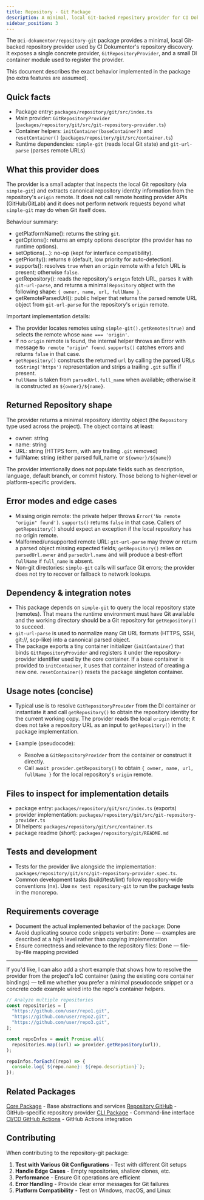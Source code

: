 ```yaml
---
title: Repository - Git Package
description: A minimal, local Git-backed repository provider for CI Dokumentor.
sidebar_position: 3
---
```


The `@ci-dokumentor/repository-git` package provides a minimal, local Git-backed repository provider used by CI Dokumentor's repository discovery. It exposes a single concrete provider, `GitRepositoryProvider`, and a small DI container module used to register the provider.

This document describes the exact behavior implemented in the package (no extra features are assumed).

## Quick facts

- Package entry: `packages/repository/git/src/index.ts`
- Main provider: `GitRepositoryProvider` (`packages/repository/git/src/git-repository-provider.ts`)
- Container helpers: `initContainer(baseContainer?)` and `resetContainer()` (`packages/repository/git/src/container.ts`)
- Runtime dependencies: `simple-git` (reads local Git state) and `git-url-parse` (parses remote URLs)

## What this provider does

The provider is a small adapter that inspects the local Git repository (via `simple-git`) and extracts canonical repository identity information from the repository's `origin` remote. It does not call remote hosting provider APIs (GitHub/GitLab) and it does not perform network requests beyond what `simple-git` may do when Git itself does.

Behaviour summary:

- getPlatformName(): returns the string `git`.
- getOptions(): returns an empty options descriptor (the provider has no runtime options).
- setOptions(...): no-op (kept for interface compatibility).
- getPriority(): returns `0` (default, low priority for auto-detection).
- supports(): resolves `true` when an `origin` remote with a fetch URL is present; otherwise `false`.
- getRepository(): reads the repository's `origin` fetch URL, parses it with `git-url-parse`, and returns a minimal `Repository` object with the following shape: `{ owner, name, url, fullName }`.
- getRemoteParsedUrl(): public helper that returns the parsed remote URL object from `git-url-parse` for the repository's `origin` remote.

Important implementation details:

- The provider locates remotes using `simple-git().getRemotes(true)` and selects the remote whose `name === 'origin'`.
- If no `origin` remote is found, the internal helper throws an Error with message `No remote "origin" found`. `supports()` catches errors and returns `false` in that case.
- `getRepository()` constructs the returned `url` by calling the parsed URLs `toString('https')` representation and strips a trailing `.git` suffix if present.
- `fullName` is taken from `parsedUrl.full_name` when available; otherwise it is constructed as `${owner}/${name}`.

## Returned Repository shape

The provider returns a minimal repository identity object (the `Repository` type used across the project). The object contains at least:

- owner: string
- name: string
- URL: string (HTTPS form, with any trailing `.git` removed)
- fullName: string (either parsed full_name or `${owner}/${name}`)

The provider intentionally does not populate fields such as description, language, default branch, or commit history. Those belong to higher-level or platform-specific providers.

## Error modes and edge cases

- Missing origin remote: the private helper throws `Error('No remote "origin" found')`. `supports()` returns `false` in that case. Callers of `getRepository()` should expect an exception if the local repository has no origin remote.
- Malformed/unsupported remote URL: `git-url-parse` may throw or return a parsed object missing expected fields; `getRepository()` relies on `parsedUrl.owner` and `parsedUrl.name` and will produce a best-effort `fullName` if `full_name` is absent.
- Non-git directories: `simple-git` calls will surface Git errors; the provider does not try to recover or fallback to network lookups.

## Dependency & integration notes

- This package depends on `simple-git` to query the local repository state (remotes). That means the runtime environment must have Git available and the working directory should be a Git repository for `getRepository()` to succeed.
- `git-url-parse` is used to normalize many Git URL formats (HTTPS, SSH, git://, scp-like) into a canonical parsed object.
- The package exports a tiny container initializer (`initContainer`) that binds `GitRepositoryProvider` and registers it under the repository-provider identifier used by the core container. If a base container is provided to `initContainer`, it uses that container instead of creating a new one. `resetContainer()` resets the package singleton container.

## Usage notes (concise)

- Typical use is to resolve `GitRepositoryProvider` from the DI container or instantiate it and call `getRepository()` to obtain the repository identity for the current working copy. The provider reads the local `origin` remote; it does not take a repository URL as an input to `getRepository()` in the package implementation.

- Example (pseudocode):
  - Resolve a `GitRepositoryProvider` from the container or construct it directly.
  - Call `await provider.getRepository()` to obtain `{ owner, name, url, fullName }` for the local repository's `origin` remote.

## Files to inspect for implementation details

- package entry: `packages/repository/git/src/index.ts` (exports)
- provider implementation: `packages/repository/git/src/git-repository-provider.ts`
- DI helpers: `packages/repository/git/src/container.ts`
- package readme (short): `packages/repository/git/README.md`

## Tests and development

- Tests for the provider live alongside the implementation: `packages/repository/git/src/git-repository-provider.spec.ts`.
- Common development tasks (build/test/lint) follow repository-wide conventions (nx). Use `nx test repository-git` to run the package tests in the monorepo.

## Requirements coverage

- Document the actual implemented behavior of the package: Done
- Avoid duplicating source code snippets verbatim: Done — examples are described at a high level rather than copying implementation
- Ensure correctness and relevance to the repository files: Done — file-by-file mapping provided

---

If you'd like, I can also add a short example that shows how to resolve the provider from the project's IoC container (using the existing core container bindings) — tell me whether you prefer a minimal pseudocode snippet or a concrete code example wired into the repo's container helpers.

```typescript
// Analyze multiple repositories
const repositories = [
  "https://github.com/user/repo1.git",
  "https://github.com/user/repo2.git",
  "https://github.com/user/repo3.git",
];

const repoInfos = await Promise.all(
  repositories.map((url) => provider.getRepository(url)),
);

repoInfos.forEach((repo) => {
  console.log(`${repo.name}: ${repo.description}`);
});
```

## Related Packages

[Core Package](/packages/core/) - Base abstractions and services
[Repository GitHub](/packages/repository/github/) - GitHub-specific repository provider
[CLI Package](/packages/cli/) - Command-line interface
[CI/CD GitHub Actions](/packages/cicd/github-actions/) - GitHub Actions integration

## Contributing

When contributing to the repository-git package:

1. **Test with Various Git Configurations** - Test with different Git setups
2. **Handle Edge Cases** - Empty repositories, shallow clones, etc.
3. **Performance** - Ensure Git operations are efficient
4. **Error Handling** - Provide clear error messages for Git failures
5. **Platform Compatibility** - Test on Windows, macOS, and Linux
